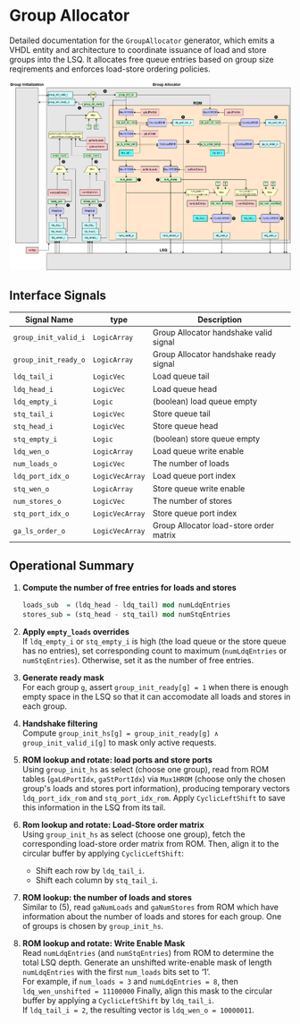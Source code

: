 # Group Allocator

Detailed documentation for the `GroupAllocator` generator, which emits a VHDL entity and architecture to coordinate issuance of load and store groups into the LSQ. It allocates free queue entries based on group size reqirements and enforces load-store ordering policies.

![Group Allocator](./images_LSQ/group_allocator.png)

## Interface Signals

| Signal Name         | type           | Description     |
| ------------------- | -------------- | --------------- |
| `group_init_valid_i`| `LogicArray`   | Group Allocator handshake valid signal|
| `group_init_ready_o`| `LogicArray`   | Group Allocator handshake ready signal |
| `ldq_tail_i`        | `LogicVec`     | Load queue tail|
| `ldq_head_i`        | `LogicVec`     | Load queue head |
| `ldq_empty_i`       | `Logic`        | (boolean) load queue empty|
| `stq_tail_i`        | `LogicVec`     | Store queue tail|
| `stq_head_i`        | `LogicVec`     | Store queue head|
| `stq_empty_i`       | `Logic`        | (boolean) store queue empty|
| `ldq_wen_o`         | `LogicArray`   | Load queue write enable|
| `num_loads_o`       | `LogicVec`     | The number of loads |
| `ldq_port_idx_o`    | `LogicVecArray`| Load queue port index |
| `stq_wen_o`         | `LogicArray`   | Store queue write enable|
| `num_stores_o`      | `LogicVec`     | The number of stores|
| `stq_port_idx_o`    | `LogicVecArray`| Store queue port index|
| `ga_ls_order_o`     | `LogicVecArray`| Group Allocator load-store order matrix |

## Operational Summary
1. **Compute the number of free entries for loads and stores**  
     ```vhdl
     loads_sub  = (ldq_head - ldq_tail) mod numLdqEntries  
     stores_sub = (stq_head - stq_tail) mod numStqEntries
     ```  

2. **Apply `empty_loads` overrides**  
If `ldq_empty_i` or `stq_empty_i` is high (the load queue or the store queue has no entries), set corresponding count to maximum (`numLdqEntries` or `numStqEntries`). Otherwise, set it as the number of free entries.

3. **Generate ready mask**  
For each group `g`, assert `group_init_ready[g] = 1` when there is enough empty space in the LSQ so that it can accomodate all loads and stores in each group.

4. **Handshake filtering**  
Compute `group_init_hs[g] = group_init_ready[g] ∧ group_init_valid_i[g]` to mask only active requests.

5. **ROM lookup and rotate: load ports and store ports**  
Using `group_init_hs` as select (choose one group), read from ROM tables (`gaLdPortIdx`, `gaStPortIdx`) via `Mux1HROM` (choose only the chosen group's loads and stores port information), producing temporary vectors `ldq_port_idx_rom` and `stq_port_idx_rom`. Apply `CyclicLeftShift` to save this information in the LSQ from its tail.

6. **Rom lookup and rotate: Load-Store order matrix**  
  Using `group_init_hs` as select (choose one group), fetch the corresponding load-store order matrix from ROM. Then, align it to the circular buffer by applying `CyclicLeftShift`:  
    - Shift each row by `ldq_tail_i`.  
    - Shift each column by `stq_tail_i`.

8. **ROM lookup: the number of loads and stores**  
Similar to (5), read `gaNumLoads` and `gaNumStores` from ROM which have information about the number of loads and stores for each group. One of groups is chosen by `group_init_hs`.

9. **ROM lookup and rotate: Write Enable Mask**  
    Read `numLdqEntries` (and `numStqEntries`) from ROM to determine the total LSQ depth.    Generate an unshifted write-enable mask of length `numLdqEntries` with the first `num_loads` bits set to ‘1’.  
    For example, if `num_loads = 3` and `numLdqEntries = 8`, then `ldq_wen_unshifted = 11100000`     Finally, align this mask to the circular buffer by applying a `CyclicLeftShift` by `ldq_tail_i`.  
    If `ldq_tail_i = 2`, the resulting vector is `ldq_wen_o = 10000011`.
